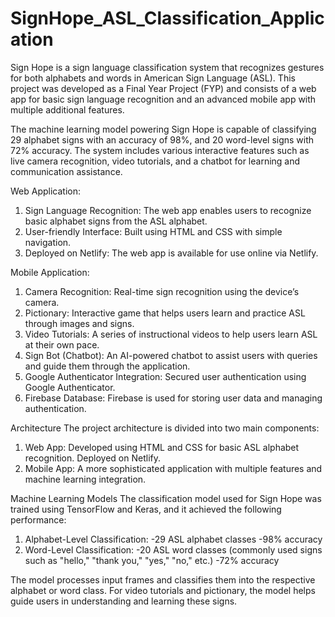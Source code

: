 # SignHope_ASL_Classification_Application

Sign Hope is a sign language classification system that recognizes gestures for both alphabets and words in American Sign Language (ASL). This project was developed as a Final Year Project (FYP) and consists of a web app for basic sign language recognition and an advanced mobile app with multiple additional features.

The machine learning model powering Sign Hope is capable of classifying 29 alphabet signs with an accuracy of 98%, and 20 word-level signs with 72% accuracy. The system includes various interactive features such as live camera recognition, video tutorials, and a chatbot for learning and communication assistance.

Web Application:
1. Sign Language Recognition: The web app enables users to recognize basic alphabet signs from the ASL alphabet.
2. User-friendly Interface: Built using HTML and CSS with simple navigation.
3. Deployed on Netlify: The web app is available for use online via Netlify.

Mobile Application:
1. Camera Recognition: Real-time sign recognition using the device’s camera.
2. Pictionary: Interactive game that helps users learn and practice ASL through images and signs.
3. Video Tutorials: A series of instructional videos to help users learn ASL at their own pace.
4. Sign Bot (Chatbot): An AI-powered chatbot to assist users with queries and guide them through the application.
5. Google Authenticator Integration: Secured user authentication using Google Authenticator.
6. Firebase Database: Firebase is used for storing user data and managing authentication.

Architecture
The project architecture is divided into two main components:
1. Web App: Developed using HTML and CSS for basic ASL alphabet recognition. Deployed on Netlify.
2. Mobile App: A more sophisticated application with multiple features and machine learning integration.


Machine Learning Models
The classification model used for Sign Hope was trained using TensorFlow and Keras, and it achieved the following performance:

1. Alphabet-Level Classification:
     -29 ASL alphabet classes
     -98% accuracy
2. Word-Level Classification:
      -20 ASL word classes (commonly used signs such as "hello," "thank you," "yes," "no," etc.)
      -72% accuracy
   
The model processes input frames and classifies them into the respective alphabet or word class. For video tutorials and pictionary, the model helps guide users in understanding and learning these signs.




